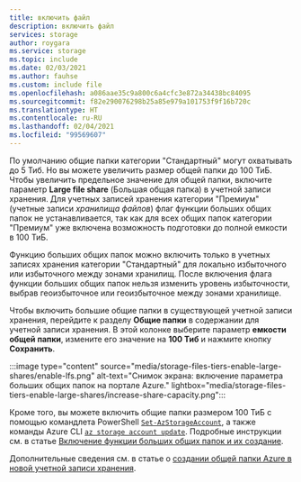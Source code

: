 ```yaml
---
title: включить файл
description: включить файл
services: storage
author: roygara
ms.service: storage
ms.topic: include
ms.date: 02/03/2021
ms.author: fauhse
ms.custom: include file
ms.openlocfilehash: a086aae35c9a800c6a4cfc3e872a34438bc84095
ms.sourcegitcommit: f82e290076298b25a85e979a101753f9f16b720c
ms.translationtype: HT
ms.contentlocale: ru-RU
ms.lasthandoff: 02/04/2021
ms.locfileid: "99569607"
---
```

По умолчанию общие папки категории "Стандартный" могут охватывать до 5 Тиб. Но вы можете увеличить размер общей папки до 100 ТиБ. Чтобы увеличить предельное значение для общей папки, включите параметр **Large file share** (Большая общая папка) в учетной записи хранения. Для учетных записей хранения категории "Премиум" (учетные записи *хранилища файлов*) флаг функции больших общих папок не устанавливается, так как для всех общих папок категории "Премиум" уже включена возможность подготовки до полной емкости в 100 ТиБ.

Функцию больших общих папок можно включить только в учетных записях хранения категории "Стандартный" для локально избыточного или избыточного между зонами хранилищ. После включения флага функции больших общих папок нельзя изменить уровень избыточности, выбрав геоизбыточное или геоизбыточное между зонами хранилище.

Чтобы включить большие общие папки в существующей учетной записи хранения, перейдите к разделу **Общие папки** в содержании для учетной записи хранения.
В этой колонке выберите параметр **емкости общей папки**, измените его значение на **100 Тиб** и нажмите кнопку **Сохранить**.

:::image type="content" source="media/storage-files-tiers-enable-large-shares/enable-lfs.png" alt-text="Снимок экрана: включение параметра больших общих папок на портале Azure." lightbox="media/storage-files-tiers-enable-large-shares/increase-share-capacity.png":::

Кроме того, вы можете включить общие папки размером 100 ТиБ с помощью командлета PowerShell [`Set-AzStorageAccount`](/powershell/module/az.storage/set-azstorageaccount), а также команды Azure CLI [`az storage account update`](/cli/azure/storage/account#az-storage-account-update). Подробные инструкции см. в статье [Включение функции больших общих папок и их создание](../articles/storage/files/storage-files-how-to-create-large-file-share.md).

Дополнительные сведения см. в статье о [создании общей папки Azure в новой учетной записи хранения](../articles/storage/files/storage-how-to-create-file-share.md).